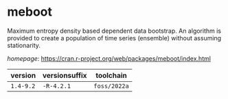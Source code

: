 # meboot

Maximum entropy density based dependent data bootstrap.  An algorithm is provided to create a population of time series (ensemble) without assuming stationarity.

*homepage*: <https://cran.r-project.org/web/packages/meboot/index.html>

version | versionsuffix | toolchain
--------|---------------|----------
``1.4-9.2`` | ``-R-4.2.1`` | ``foss/2022a``
